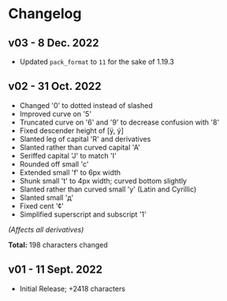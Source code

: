 # Changelog

## v03 - 8 Dec. 2022
- Updated `pack_format` to `11` for the sake of 1.19.3

## v02 - 31 Oct. 2022
- Changed '0' to dotted instead of slashed
- Improved curve on '5'
- Truncated curve on '6' and '9' to decrease confusion with '8'
- Fixed descender height of [ÿ, ý]
- Slanted leg of capital 'R' and derivatives
- Slanted rather than curved capital 'A'
- Seriffed capital 'J' to match 'I'
- Rounded off small 'c'
- Extended small 'f' to 6px width
- Shunk small 't' to 4px width; curved bottom slightly
- Slanted rather than curved small 'y' (Latin and Cyrillic)
- Slanted small 'д'
- Fixed cent '¢'
- Simplified superscript and subscript '1'

*(Affects all derivatives)*

**Total:** 198 characters changed

## v01 - 11 Sept. 2022
- Initial Release; +2418 characters
